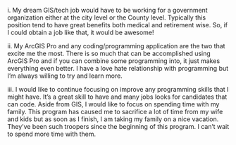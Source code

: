 i.	My dream GIS/tech job would have to be working for a government organization either at the city level or the County level. Typically this position tend to have great benefits both medical and retirement wise. So, if I could obtain a job like that, it would be awesome!

ii. My ArcGIS Pro and any coding/programming application are the two that excite me the most. There is so much that can be accomplished using ArcGIS Pro and if you can combine some programming into, it just makes everything even better. I have a love hate relationship with programming but I’m always willing to try and learn more. 

iii. I would like to continue focusing on improve any programming skills that I might have. It’s a great skill to have and many jobs looks for candidates that can code. Aside from GIS, I would like to focus on spending time with my family. This program has caused me to sacrifice a lot of time from my wife and kids but as soon as I finish, I am taking my family on a nice vacation. They’ve been such troopers since the beginning of this program. I can’t wait to spend more time with them.